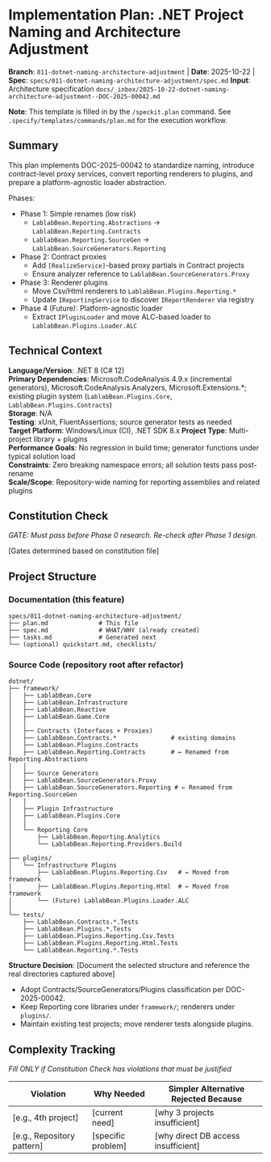 # Implementation Plan: .NET Project Naming and Architecture Adjustment

**Branch**: `011-dotnet-naming-architecture-adjustment` | **Date**: 2025-10-22 | **Spec**: `specs/011-dotnet-naming-architecture-adjustment/spec.md`
**Input**: Architecture specification `docs/_inbox/2025-10-22-dotnet-naming-architecture-adjustment--DOC-2025-00042.md`

**Note**: This template is filled in by the `/speckit.plan` command. See `.specify/templates/commands/plan.md` for the execution workflow.

## Summary

This plan implements DOC-2025-00042 to standardize naming, introduce contract-level proxy services, convert reporting renderers to plugins, and prepare a platform-agnostic loader abstraction.

Phases:
- Phase 1: Simple renames (low risk)
  - `LablabBean.Reporting.Abstractions` → `LablabBean.Reporting.Contracts`
  - `LablabBean.Reporting.SourceGen` → `LablabBean.SourceGenerators.Reporting`
- Phase 2: Contract proxies
  - Add `[RealizeService]`-based proxy partials in Contract projects
  - Ensure analyzer reference to `LablabBean.SourceGenerators.Proxy`
- Phase 3: Renderer plugins
  - Move Csv/Html renderers to `LablabBean.Plugins.Reporting.*`
  - Update `IReportingService` to discover `IReportRenderer` via registry
- Phase 4 (Future): Platform-agnostic loader
  - Extract `IPluginLoader` and move ALC-based loader to `LablabBean.Plugins.Loader.ALC`

## Technical Context

**Language/Version**: .NET 8 (C# 12)  
**Primary Dependencies**: Microsoft.CodeAnalysis 4.9.x (incremental generators), Microsoft.CodeAnalysis.Analyzers, Microsoft.Extensions.*; existing plugin system (`LablabBean.Plugins.Core`, `LablabBean.Plugins.Contracts`)  
**Storage**: N/A  
**Testing**: xUnit, FluentAssertions; source generator tests as needed  
**Target Platform**: Windows/Linux (CI), .NET SDK 8.x
**Project Type**: Multi-project library + plugins  
**Performance Goals**: No regression in build time; generator functions under typical solution load  
**Constraints**: Zero breaking namespace errors; all solution tests pass post-rename  
**Scale/Scope**: Repository-wide naming for reporting assemblies and related plugins

## Constitution Check

*GATE: Must pass before Phase 0 research. Re-check after Phase 1 design.*

[Gates determined based on constitution file]

## Project Structure

### Documentation (this feature)

```
specs/011-dotnet-naming-architecture-adjustment/
├── plan.md              # This file
├── spec.md              # WHAT/WHY (already created)
├── tasks.md             # Generated next
└── (optional) quickstart.md, checklists/
```

### Source Code (repository root after refactor)

```
dotnet/
├── framework/
│   ├── LablabBean.Core
│   ├── LablabBean.Infrastructure
│   ├── LablabBean.Reactive
│   ├── LablabBean.Game.Core
│   │
│   ├── Contracts (Interfaces + Proxies)
│   ├── LablabBean.Contracts.*               # existing domains
│   ├── LablabBean.Plugins.Contracts
│   ├── LablabBean.Reporting.Contracts       # ← Renamed from Reporting.Abstractions
│   │
│   ├── Source Generators
│   ├── LablabBean.SourceGenerators.Proxy
│   ├── LablabBean.SourceGenerators.Reporting # ← Renamed from Reporting.SourceGen
│   │
│   ├── Plugin Infrastructure
│   ├── LablabBean.Plugins.Core
│   │
│   └── Reporting Core
│       ├── LablabBean.Reporting.Analytics
│       └── LablabBean.Reporting.Providers.Build
│
├── plugins/
│   └── Infrastructure Plugins
│       ├── LablabBean.Plugins.Reporting.Csv   # ← Moved from framework
│       ├── LablabBean.Plugins.Reporting.Html  # ← Moved from framework
│       └── (Future) LablabBean.Plugins.Loader.ALC
│
└── tests/
    ├── LablabBean.Contracts.*.Tests
    ├── LablabBean.Plugins.*.Tests
    ├── LablabBean.Plugins.Reporting.Csv.Tests
    ├── LablabBean.Plugins.Reporting.Html.Tests
    └── LablabBean.Reporting.*.Tests
```

**Structure Decision**: [Document the selected structure and reference the real
directories captured above]

- Adopt Contracts/SourceGenerators/Plugins classification per DOC-2025-00042.
- Keep Reporting core libraries under `framework/`; renderers under `plugins/`.
- Maintain existing test projects; move renderer tests alongside plugins.

## Complexity Tracking

*Fill ONLY if Constitution Check has violations that must be justified*

| Violation | Why Needed | Simpler Alternative Rejected Because |
|-----------|------------|-------------------------------------|
| [e.g., 4th project] | [current need] | [why 3 projects insufficient] |
| [e.g., Repository pattern] | [specific problem] | [why direct DB access insufficient] |

